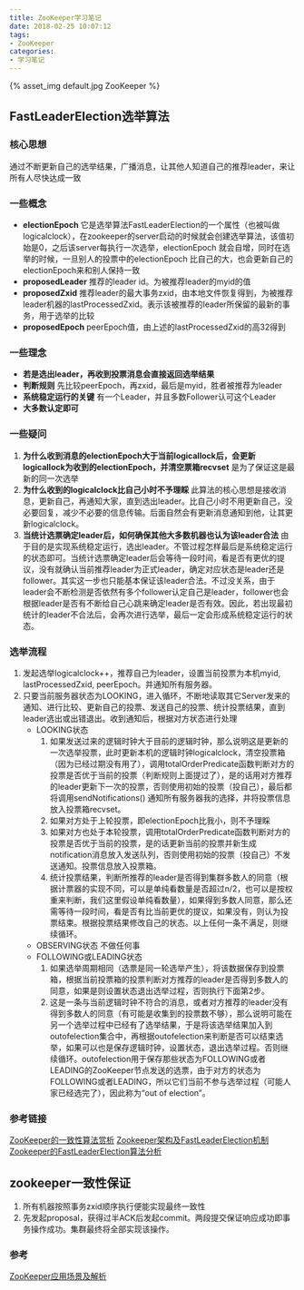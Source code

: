```yaml
---
title: ZooKeeper学习笔记
date: 2018-02-25 10:07:12
tags:
- ZooKeeper
categories:
- 学习笔记
---
```

{% asset_img default.jpg ZooKeeper %}

## FastLeaderElection选举算法

### 核心思想
通过不断更新自己的选举结果，广播消息，让其他人知道自己的推荐leader，来让所有人尽快达成一致

### 一些概念
- **electionEpoch**
	它是选举算法FastLeaderElection的一个属性（也被叫做logicalclock），在zookeeper的server启动的时候就会创建选举算法，该值初始是0，之后该server每执行一次选举，electionEpoch 就会自增，同时在选举的时候，一旦别人的投票中的electionEpoch 比自己的大，也会更新自己的electionEpoch来和别人保持一致
- **proposedLeader**
	推荐的leader id。为被推荐leader的myid的值
- **proposedZxid**
	推荐leader的最大事务zxid，由本地文件恢复得到，为被推荐leader机器的lastProcessedZxid。表示该被推荐的leader所保留的最新的事务，用于选举的比较
- **proposedEpoch**
	peerEpoch值，由上述的lastProcessedZxid的高32得到

### 一些理念
- **若是选出leader，再收到投票消息会直接返回选举结果**
- **判断规则**
	先比较peerEpoch，再zxid，最后是myid，胜者被推荐为leader
- **系统稳定运行的关键**
	有一个Leader，并且多数Follower认可这个Leader
- **大多数认定即可**

### 一些疑问
1. **为什么收到消息的electionEpoch大于当前logicallock后，会更新logicallock为收到的electionEpoch，并清空票箱recvset**
	是为了保证这是最新的同一次选举
2. **为什么收到的logicalclock比自己小时不予理睬**
	此算法的核心思想是接收消息，更新自己，再通知大家，直到选出leader。比自己小时不用更新自己，没必要回复，减少不必要的信息传输。后面自然会有更新消息通知到他，让其更新logicalclock。
3. **当统计选票确定leader后，如何确保其他大多数机器也认为该leader合法**
	由于目的是实现系统稳定运行，选出leader。不管过程怎样最后是系统稳定运行的状态即可。当统计选票确定leader后会等待一段时间，看是否有更优的提议，没有就确认当前推荐leader为正式leader，确定对应状态是leader还是follower。其实这一步也只能基本保证该leader合法。不过没关系，由于leader会不断检测是否依然有多个follower认定自己是leader，follower也会根据leader是否有不断给自己心跳来确定leader是否有效。因此，若出现最初统计的leader不合法后，会再次进行选举，最后一定会形成系统稳定运行的状态。

### 选举流程
1. 发起选举logicalclock++，推荐自己为leader，设置当前投票为本机myid, lastProcessedZxid, peerEpoch。并通知所有服务器。
2. 只要当前服务器状态为LOOKING，进入循环，不断地读取其它Server发来的通知、进行比较、更新自己的投票、发送自己的投票、统计投票结果，直到leader选出或出错退出。收到通知后，根据对方状态进行处理
	- LOOKING状态
		1. 如果发送过来的逻辑时钟大于目前的逻辑时钟，那么说明这是更新的一次选举投票，此时更新本机的逻辑时钟logicalclock，清空投票箱（因为已经过期没有用了），调用totalOrderPredicate函数判断对方的投票是否优于当前的投票（判断规则上面提过了），是的话用对方推荐的leader更新下一次的投票，否则使用初始的投票（投自己），最后都将调用sendNotifications() 通知所有服务器我的选择，并将投票信息放入投票箱recvset。
		2. 如果对方处于上轮投票，即electionEpoch比我小，则不予理睬
		3. 如果对方也处于本轮投票，调用totalOrderPredicate函数判断对方的投票是否优于当前的投票，是的话更新当前的投票并新生成notification消息放入发送队列，否则使用初始的投票（投自己）不发送通知。投票信息放入投票箱。
		4. 统计投票结果，判断所推荐的leader是否得到集群多数人的同意（根据计票器的实现不同，可以是单纯看数量是否超过n/2，也可以是按权重来判断，我们这里假设单纯看数量），如果得到多数人同意，那么还需等待一段时间，看是否有比当前更优的提议，如果没有，则认为投票结束。根据投票结果修改自己的状态。以上任何一条不满足，则继续循环。
	- OBSERVING状态
		不做任何事
	- FOLLOWING或LEADING状态
		1. 如果选举周期相同（选票是同一轮选举产生），将该数据保存到投票箱，根据当前投票箱的投票判断对方推荐的leader是否得到多数人的同意，如果是则设置状态退出选举过程，否则执行下面第2步。
		2. 这是一条与当前逻辑时钟不符合的消息，或者对方推荐的leader没有得到多数人的同意（有可能是收集到的投票数不够），那么说明可能在另一个选举过程中已经有了选举结果，于是将该选举结果加入到outofelection集合中，再根据outofelection来判断是否可以结束选举，如果可以也是保存逻辑时钟，设置状态，退出选举过程。否则继续循环。outofelection用于保存那些状态为FOLLOWING或者LEADING的ZooKeeper节点发送的选票，由于对方的状态为FOLLOWING或者LEADING，所以它们当前不参与选举过程（可能人家已经选完了），因此称为“out of election”。

### 参考链接
[ZooKeeper的一致性算法赏析](https://my.oschina.net/pingpangkuangmo/blog/778927)
[Zookeeper架构及FastLeaderElection机制](http://www.jasongj.com/zookeeper/fastleaderelection/)
[Zookeeper的FastLeaderElection算法分析](https://www.jianshu.com/p/ccaecde36dd3)

## zookeeper一致性保证
1. 所有机器按照事务zxid顺序执行便能实现最终一致性
2. 先发起proposal，获得过半ACK后发起commit。两段提交保证响应成功即事务操作成功。集群最终将全部实现该操作。

### 参考
[ZooKeeper应用场景及解析](http://blog.csdn.net/gs80140/article/details/51496925)